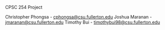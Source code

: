CPSC 254 Project

Christopher Phongsa - cphongsa@csu.fullerton.edu
Joshua Maranan      - jmaranan@csu.fullerton.edu
Timothy Bui     - timothybui98@csu.fullerton.edu

